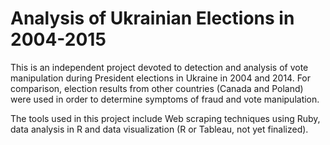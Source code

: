 # Analysis of Ukrainian Elections in 2004-2015 

This is an independent project devoted to detection and analysis of vote manipulation during President elections in Ukraine in 2004 and 2014. For comparison, election results from other countries (Canada and Poland) were used in order to determine symptoms of fraud 
and vote manipulation.

The tools used in this project include Web scraping techniques using Ruby, data analysis in R and data visualization (R or Tableau, not yet finalized).
